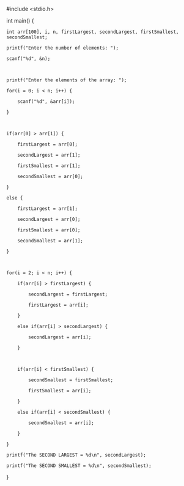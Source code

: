 #include <stdio.h>

int main() {

    int arr[100], i, n, firstLargest, secondLargest, firstSmallest, secondSmallest;

    printf("Enter the number of elements: ");

    scanf("%d", &n);

    

    printf("Enter the elements of the array: ");

    for(i = 0; i < n; i++) {

        scanf("%d", &arr[i]);

    }

    

    if(arr[0] > arr[1]) {

        firstLargest = arr[0];

        secondLargest = arr[1];

        firstSmallest = arr[1];

        secondSmallest = arr[0];

    }

    else {

        firstLargest = arr[1];

        secondLargest = arr[0];

        firstSmallest = arr[0];

        secondSmallest = arr[1];

    }

    

    for(i = 2; i < n; i++) {

        if(arr[i] > firstLargest) {

            secondLargest = firstLargest;

            firstLargest = arr[i];

        }

        else if(arr[i] > secondLargest) {

            secondLargest = arr[i];

        }

        

        if(arr[i] < firstSmallest) {

            secondSmallest = firstSmallest;

            firstSmallest = arr[i];

        }

        else if(arr[i] < secondSmallest) {

            secondSmallest = arr[i];

        }

    }

    printf("The SECOND LARGEST = %d\n", secondLargest);

    printf("The SECOND SMALLEST = %d\n", secondSmallest);

    

}
